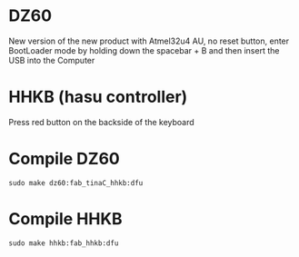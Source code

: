 # DZ60

New version of the new product with Atmel32u4 AU, no reset button, enter
BootLoader mode by holding down the spacebar + B and then insert the USB into
the Computer

# HHKB (hasu controller)

Press red button on the backside of the keyboard

# Compile DZ60

`sudo make dz60:fab_tinaC_hhkb:dfu`

# Compile HHKB

`sudo make hhkb:fab_hhkb:dfu`
